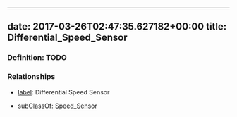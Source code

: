 
---
date: 2017-03-26T02:47:35.627182+00:00
title: Differential_Speed_Sensor
---
### Definition: TODO

### Relationships

* [label](http://www.w3.org/2000/01/rdf-schema#label): Differential Speed Sensor

* [subClassOf](http://www.w3.org/2000/01/rdf-schema#subClassOf): [Speed_Sensor](https://brickschema.org/schema/1.0/Brick#Speed_Sensor)

